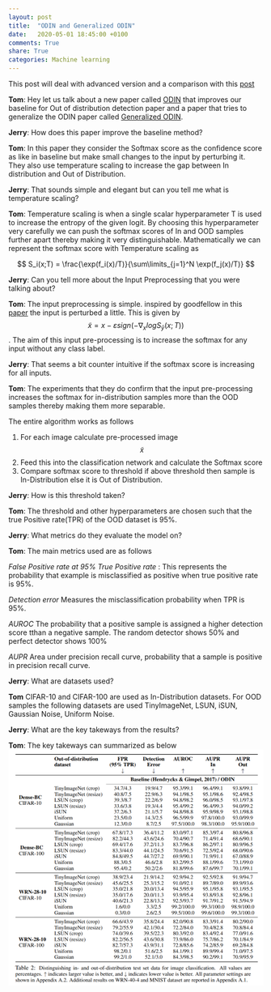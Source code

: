 ```yaml
---
layout: post
title:  "ODIN and Generalized ODIN"
date:   2020-05-01 18:45:00 +0100
comments: True
share: True
categories: Machine learning
---
```


This post will deal with advanced version and a comparison with this [post](https://abinavravi.github.io/machine/learning/2019/12/07/Out-of-distribution-detection-baseline.html)

**Tom**: Hey let us talk about a new paper called [ODIN](https://arxiv.org/abs/1706.02690) that improves our baseline for Out of distribution detection paper and a paper that tries to generalize the ODIN paper called [Generalized ODIN](https://arxiv.org/abs/2002.11297).

**Jerry**: How does this paper improve the baseline method?

**Tom**: In this paper they consider the Softmax score as the confidence score as like in baseline but make small changes to the input by perturbing it. They also use temperature scaling to increase the gap between In distribution and Out of Distribution.

**Jerry**: That sounds simple and elegant but can you tell me what is temperature scaling?

**Tom**: Temperature scaling is when a single scalar hyperparameter T is used to increase the entropy of the given logit. By choosing this hyperparameter very carefully we can push the softmax scores of In and OOD samples further apart thereby making it very distinguishable.
Mathematically we can represent the softmax score with Temperature scaling as 

$$ S_i(x;T) = \frac{\exp(f_i(x)/T)}{\sum\limits_{j=1}^N \exp(f_j(x)/T)} $$

**Jerry**: Can you tell more about the Input Preprocessing that you were talking about?

**Tom**: The input preprocessing is simple. inspired by goodfellow in this [paper](https://arxiv.org/abs/1412.6572) the input is perturbed a little. This is given by $$ \tilde{x} = x - \varepsilon sign(-\nabla_x log S_{\hat{y}}(x;T))$$. The aim of this input pre-processing is to increase the softmax for any input without any class label. 

**Jerry**: That seems a bit counter intuitive if the softmax score is increasing for all inputs.

**Tom**: The experiments that they do confirm that the input pre-processing increases the softmax for in-distribution samples more than the OOD samples thereby making them more separable.

The entire algorithm works as follows

1. For each image calculate pre-processed image $$ \tilde{x} $$
2. Feed this into the classification network and calculate the Softmax score
3. Compare softmax score to threshold if above threshold then sample is In-Distribution else it is Out of Distribution.

**Jerry**: How is this threshold taken?

**Tom**: The threshold and other hyperparameters are chosen such that the true Positive rate(TPR) of the OOD dataset is 95%.

**Jerry**: What metrics do they evaluate the model on?

**Tom**: The main metrics used are as follows

*False Positive rate at 95% True Positive rate* : This represents the probability that example is misclassified as positive when true positive rate is 95%. 

*Detection error* Measures the misclassification probability when TPR is 95%.

*AUROC* The probability that a positive sample is assigned a higher detection score tthan a negative sample. The random detector shows 50% and perfect detector shows 100%

*AUPR* Area under precision recall curve, probability that a sample is positive in precision recall curve.

**Jerry**: What are datasets used?

**Tom** CIFAR-10 and CIFAR-100 are used as In-Distribution datasets. For OOD samples the following datasets are used
TinyImageNet, LSUN, iSUN, Gaussian Noise, Uniform Noise. 

**Jerry**: What are the key takeways from the results?

**Tom**: The key takeways can summarized as below ![image](/assets/ODIN_results.png)
